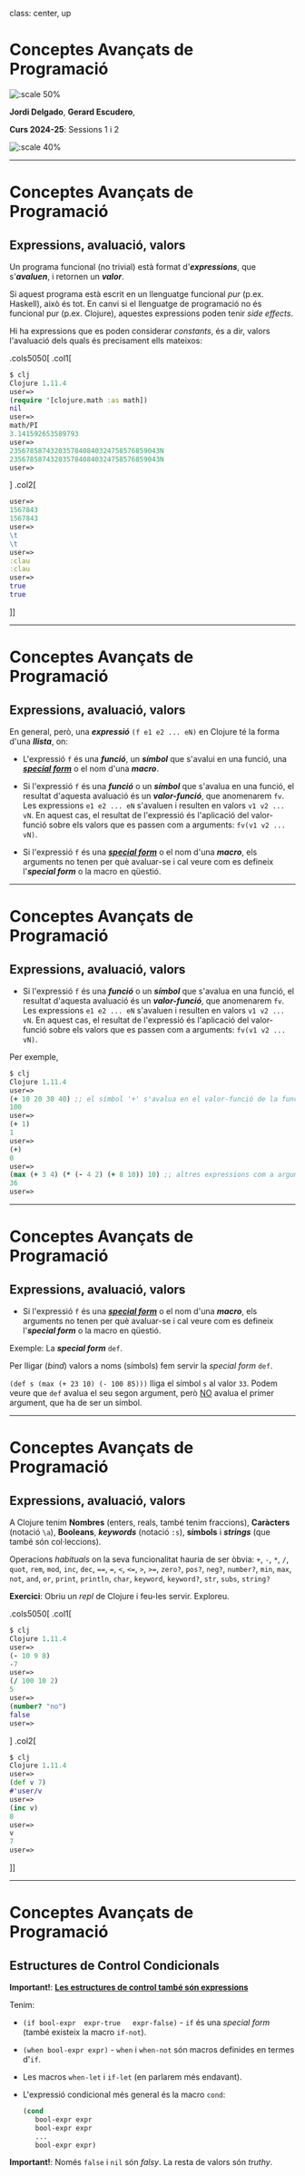 class: center, up

# Conceptes Avançats de Programació

![:scale 50%](figures/lambda.png)

**Jordi Delgado**, **Gerard Escudero**,

**Curs 2024-25**: Sessions 1 i 2

![:scale 40%](figures/fib50anysUPC.png)

---

# Conceptes Avançats de Programació

## Expressions, avaluació, valors

Un programa funcional (no trivial) està format d'**_expressions_**, que s'**_avaluen_**, i retornen un **_valor_**.

Si aquest programa està escrit en un llenguatge funcional _pur_ (p.ex. Haskell), això és tot. En canvi
si el llenguatge de programació no és funcional pur (p.ex. Clojure), aquestes expressions poden tenir
_side effects_.

Hi ha expressions que es poden considerar _constants_, és a dir, valors l'avaluació dels quals 
és precisament ells mateixos:

.cols5050[
.col1[
```Clojure
$ clj
Clojure 1.11.4
user=> 
(require '[clojure.math :as math])
nil
user=> 
math/PI
3.141592653589793
user=> 
2356785874320357840840324758576859043N
2356785874320357840840324758576859043N
user=>
```
]
.col2[
```Clojure
user=> 
1567843
1567843
user=> 
\t
\t
user=> 
:clau
:clau
user=> 
true
true
```
]]

---

# Conceptes Avançats de Programació

## Expressions, avaluació, valors

En general, però, una **_expressió_** `(f e1 e2 ... eN)` en Clojure té la forma d'una **_llista_**,  on:

* L'expressió `f` és una **_funció_**, un **_símbol_** que s'avalui en una funció, 
  una [**_special form_**](https://clojure.org/reference/special_forms) o el nom d'una **_macro_**.
  
* Si l'expressió `f` és una **_funció_** o un **_símbol_** que
  s'avalua en una funció, el resultat d'aquesta avaluació és un
  **_valor-funció_**, que anomenarem `fv`. Les expressions `e1 e2 ...
  eN` s'avaluen i resulten en valors `v1 v2 ... vN`. En aquest cas, el
  resultat de l'expressió és l'aplicació del valor-funció sobre els valors que es passen com a arguments:
  `fv(v1 v2 ... vN)`.

* Si l'expressió `f` és una [**_special
  form_**](https://clojure.org/reference/special_forms) o el nom d'una
  **_macro_**, els arguments no tenen per què avaluar-se i cal veure com es defineix
  l'**_special form_** o la macro en qüestió.
  
---

# Conceptes Avançats de Programació

## Expressions, avaluació, valors

* Si l'expressió `f` és una **_funció_** o un **_símbol_** que
  s'avalua en una funció, el resultat d'aquesta avaluació és un
  **_valor-funció_**, que anomenarem `fv`. Les expressions `e1 e2 ...
  eN` s'avaluen i resulten en valors `v1 v2 ... vN`. En aquest cas, el
  resultat de l'expressió és l'aplicació del valor-funció sobre els valors que es passen com a arguments:
  `fv(v1 v2 ... vN)`.

Per exemple,

```Clojure
$ clj
Clojure 1.11.4 
user=> 
(+ 10 20 30 40) ;; el símbol '+' s'avalua en el valor-funció de la funció de suma
100
user=> 
(+ 1)
1
user=> 
(+)
0
user=> 
(max (+ 3 4) (* (- 4 2) (+ 8 10)) 10) ;; altres expressions com a arguments
36
user=> 
```

---

# Conceptes Avançats de Programació

## Expressions, avaluació, valors

* Si l'expressió `f` és una [**_special
  form_**](https://clojure.org/reference/special_forms) o el nom d'una
  **_macro_**, els arguments no tenen per què avaluar-se i cal veure com es defineix
  l'**_special form_** o la macro en qüestió.

Exemple: La **_special form_** `def`. 

Per lligar (_bind_) valors a noms (símbols) fem servir la _special form_ `def`.

`(def s (max (+ 23 10) (- 100 85)))` lliga el símbol `s` al valor `33`. Podem veure que 
`def` avalua el seu segon argument, però <ins>NO</ins> avalua el primer argument, 
que ha de ser un símbol.

---

# Conceptes Avançats de Programació

## Expressions, avaluació, valors

A Clojure tenim **Nombres** (enters, reals, també tenim fraccions), **Caràcters** (notació `\a`), **Booleans**,
**_keywords_** (notació `:s`), **símbols** i **_strings_** (que també són col·leccions).

Operacions _habituals_ on la seva funcionalitat hauria de ser òbvia: `+`, `-`, `*`, `/`, `quot`, `rem`, `mod`, `inc`, `dec`,
 `==`, `=`, `<`, `<=`, `>`, `>=`, `zero?`, `pos?`, `neg?`, `number?`, `min`, `max`, `not`, `and`, `or`, `print`,
 `println`, `char`, `keyword`, `keyword?`, `str`, `subs`, `string?`

**Exercici**: Obriu un _repl_ de Clojure i feu-les servir. Exploreu.

.cols5050[
.col1[
```Clojure
$ clj
Clojure 1.11.4
user=> 
(- 10 9 8)
-7
user=> 
(/ 100 10 2)
5
user=> 
(number? "no")
false
user=> 
```
]
.col2[
```Clojure
$ clj
Clojure 1.11.4
user=>
(def v 7)
#'user/v
user=> 
(inc v)
8
user=> 
v
7
user=>
```
]]

---

# Conceptes Avançats de Programació

## Estructures de Control Condicionals

**Important!**: <ins>**Les estructures de control també són expressions**</ins> 

Tenim:

* `(if bool-expr  expr-true   expr-false)` - `if` és una _special form_ (també existeix la macro `if-not`).

* `(when bool-expr expr)` - `when` i `when-not` són macros definides en termes d'`if`.

* Les macros `when-let` i `if-let` (en parlarem més endavant).

* L'expressió condicional més general és la macro `cond`:
    ```Clojure
    (cond 
       bool-expr expr 
       bool-expr expr 
       ... 
       bool-expr expr)
    ```

**Important!**: Només `false` i `nil` són _falsy_. La resta de valors són _truthy_.
